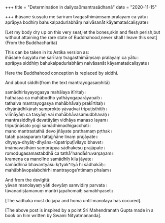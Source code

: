 +++
title = "Determination in dailyxa0mantrasādhanā"
date = "2020-11-15"

+++
ihāsane śuṣyatu me śarīraṃ tvagasthimāṃsaṃ pralayaṃ ca yātu।  
aprāpya bodhiṃ bahukalpadurlabhāṃ naivāsanāt kāyamataścaliṣyate॥

\[Let my body dry up on this very seat,let the bones,skin and flesh
perish,but without attaining the rare state of Buddhahood,never shall I
leave this seat\]  
(From the Buddhacharita)  
  
This can be taken in its Astika version as:  
ihāsane śuṣyatu me śarīraṃ tvagasthimāṃsaṃ pralayaṃ ca yātu।  
aprāpya siddhiṃ bahukalpadurlabhāṃ naivāsanāt kāyamataścaliṣyate॥

Here the Buddhahood conception is replaced by siddhi.  
  
And about siddhi(from the text mantrayogasaṃhitā)  
  

samādhirlayayogasya mahālaya itīritaḥ।  
haṭhasya ca mahābodho yathāyogaparāyaṇaiḥ।  
tathaiva mantrayogasya mahābhāvaḥ prakīrtitaḥ॥  
dhyānādhikāraḥ samprokto yāvadvai tripuṭīsthitiḥ।  
vilīnāyāṃ ca tasyāṃ vai mahābhāvasamudbhavaḥ॥  
mantrasiddhyā devatāyāṃ vidhāya manaso layam।  
tripuṭīnāśato yogī samādhimadhigacchati।  
mano mantrastathā devo jñāyate prathamaṃ pṛthak।  
tataḥ parasparaṃ tattajjñāne linaṃ prajāyate॥  
dhyeya-dhyātṛ-dhyāna-rūpatripuṭīvilayo bhavet।  
imāmavasthāṃ saṃprāpya sādhakeṣu prajāpate।  
romodugasamastabdhā ca tathā”nandāśruvarṣaṇam॥  
krameṇa ca manolīne samādhiḥ kila jāyate।  
samādhinā bhavantyāśu kṛtyak^ityā hi sādhakāḥ।  
mahābhāvopalabdhirhi mantrayoge’ntimaṃ phalam॥  
  
And from the devīgītā:  
yāvan manolayaṃ yāti devyāṃ samvidiṃ parvata।  
tāvanadiṣṭamanuṃ mantrī japahomaiḥ samabhyaset॥  
  
\[The sādhaka must do japa and homa until manolaya has occured\].  
  
\[The above post is inspired by a point Sri Mahendranath Gupta made in a
book on him written by Swami Nityatmananda\].

  

  
  
